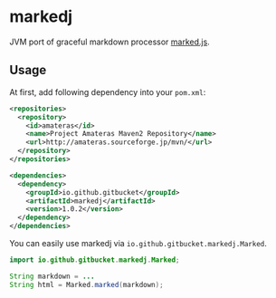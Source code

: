 # markedj

JVM port of graceful markdown processor [marked.js](https://github.com/chjj/marked).

## Usage

At first, add following dependency into your `pom.xml`:

```xml
<repositories>
  <repository>
    <id>amateras</id>
    <name>Project Amateras Maven2 Repository</name>
    <url>http://amateras.sourceforge.jp/mvn/</url>
  </repository>
</repositories>

<dependencies>
  <dependency>
    <groupId>io.github.gitbucket</groupId>
    <artifactId>markedj</artifactId>
    <version>1.0.2</version>
  </dependency>
</dependencies>
```

You can easily use markedj via `io.github.gitbucket.markedj.Marked`.

```java
import io.github.gitbucket.markedj.Marked;

String markdown = ...
String html = Marked.marked(markdown);
```
